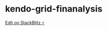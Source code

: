 # kendo-grid-finanalysis

[Edit on StackBlitz ⚡️](https://stackblitz.com/edit/kendo-grid-finanalysis)